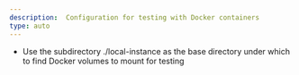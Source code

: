 ```yaml
---
description:  Configuration for testing with Docker containers
type: auto
---
```

- Use the subdirectory ./local-instance as the base directory under which to find Docker volumes to mount for testing
